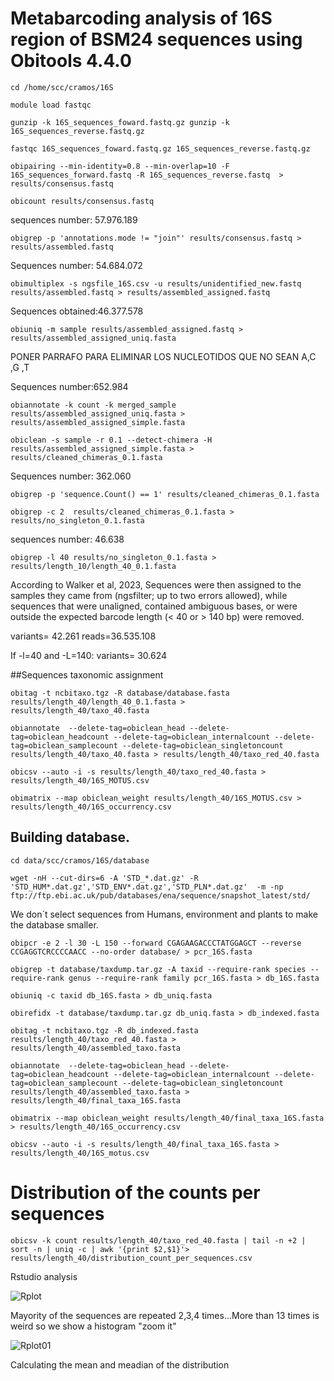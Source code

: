 # Metabarcoding analysis of 16S region of BSM24 sequences using Obitools 4.4.0 

`cd /home/scc/cramos/16S`

`module load fastqc`

`gunzip -k 16S_sequences_foward.fastq.gz gunzip -k 16S_sequences_reverse.fastq.gz`

`fastqc 16S_sequences_foward.fastq.gz 16S_sequences_reverse.fastq.gz`

`obipairing --min-identity=0.8 --min-overlap=10 -F 16S_sequences_forward.fastq -R 16S_sequences_reverse.fastq  > results/consensus.fastq`

`obicount results/consensus.fastq`

sequences number: 57.976.189 

`obigrep -p 'annotations.mode != "join"' results/consensus.fastq > results/assembled.fastq`

Sequences number: 54.684.072

`obimultiplex -s ngsfile_16S.csv -u results/unidentified_new.fastq results/assembled.fastq > results/assembled_assigned.fastq`

Sequences obtained:46.377.578

`obiuniq -m sample results/assembled_assigned.fastq > results/assembled_assigned_uniq.fasta`

PONER PARRAFO PARA ELIMINAR LOS NUCLEOTIDOS QUE NO SEAN A,C ,G ,T 

Sequences number:652.984

`obiannotate -k count -k merged_sample results/assembled_assigned_uniq.fasta > results/assembled_assigned_simple.fasta`

`obiclean -s sample -r 0.1 --detect-chimera -H results/assembled_assigned_simple.fasta > results/cleaned_chimeras_0.1.fasta`

Sequences number: 362.060

`obigrep -p 'sequence.Count() == 1' results/cleaned_chimeras_0.1.fasta`

`obigrep -c 2  results/cleaned_chimeras_0.1.fasta > results/no_singleton_0.1.fasta`

sequences number: 46.638

`obigrep -l 40 results/no_singleton_0.1.fasta > results/length_10/length_40_0.1.fasta`

According to Walker et al, 2023, Sequences were then assigned to the samples they came from (ngsfilter; up to two errors allowed), while sequences that were unaligned, contained ambiguous bases, or were outside the expected barcode length (< 40 or > 140 bp) were removed.

variants= 42.261
reads=36.535.108

If -l=40 and -L=140:
variants= 30.624

##Sequences taxonomic assignment

`obitag -t ncbitaxo.tgz -R database/database.fasta results/length_40/length_40_0.1.fasta > results/length_40/taxo_40.fasta`

`obiannotate  --delete-tag=obiclean_head --delete-tag=obiclean_headcount --delete-tag=obiclean_internalcount --delete-tag=obiclean_samplecount --delete-tag=obiclean_singletoncount results/length_40/taxo_40.fasta > results/length_40/taxo_red_40.fasta`

`obicsv --auto -i -s results/length_40/taxo_red_40.fasta > results/length_40/16S_MOTUS.csv`

`obimatrix --map obiclean_weight results/length_40/16S_MOTUS.csv > results/length_40/16S_occurrency.csv`

## Building database. 
`cd data/scc/cramos/16S/database`

`wget -nH --cut-dirs=6 -A 'STD_*.dat.gz' -R 'STD_HUM*.dat.gz','STD_ENV*.dat.gz','STD_PLN*.dat.gz'  -m -np ftp://ftp.ebi.ac.uk/pub/databases/ena/sequence/snapshot_latest/std/`

We don´t select sequences from Humans, environment and plants to make the database smaller.

`obipcr -e 2 -l 30 -L 150 --forward CGAGAAGACCCTATGGAGCT --reverse CCGAGGTCRCCCCAACC --no-order database/ > pcr_16S.fasta`

`obigrep -t database/taxdump.tar.gz -A taxid --require-rank species --require-rank genus --require-rank family pcr_16S.fasta > db_16S.fasta` 

`obiuniq -c taxid db_16S.fasta > db_uniq.fasta`

`obirefidx -t database/taxdump.tar.gz db_uniq.fasta > db_indexed.fasta`

`obitag -t ncbitaxo.tgz -R db_indexed.fasta results/length_40/taxo_red_40.fasta > results/length_40/assembled_taxo.fasta`

`obiannotate  --delete-tag=obiclean_head --delete-tag=obiclean_headcount --delete-tag=obiclean_internalcount --delete-tag=obiclean_samplecount --delete-tag=obiclean_singletoncount results/length_40/assembled_taxo.fasta > results/length_40/final_taxa_16S.fasta`

`obimatrix --map obiclean_weight results/length_40/final_taxa_16S.fasta > results/length_40/16S_occurrency.csv`

`obicsv --auto -i -s results/length_40/final_taxa_16S.fasta > results/length_40/16S_motus.csv`

# Distribution of the counts per sequences
`obicsv -k count results/length_40/taxo_red_40.fasta | tail -n +2 | sort -n | uniq -c | awk '{print $2,$1}'> results/length_40/distribution_count_per_sequences.csv`

Rstudio analysis

![Rplot](https://github.com/user-attachments/assets/900947ec-8343-4e07-805c-92620f202c98)

Mayority of the sequences are repeated 2,3,4 times...More than 13 times is weird so we show a histogram "zoom it"

![Rplot01](https://github.com/user-attachments/assets/dfb2673a-fa89-466c-b0ed-a5f3c0ae4f8d)

Calculating the mean and meadian of the distribution 








